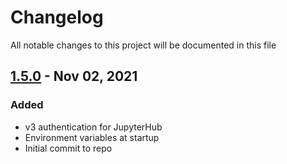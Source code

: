 # Changelog
All notable changes to this project will be documented in this file

## [1.5.0] - Nov 02, 2021
### Added
- v3 authentication for JupyterHub
- Environment variables at startup
- Initial commit to repo

[1.5.0]: https://github.com/scinco-project/jhub/releases/tag/v1.5.0
